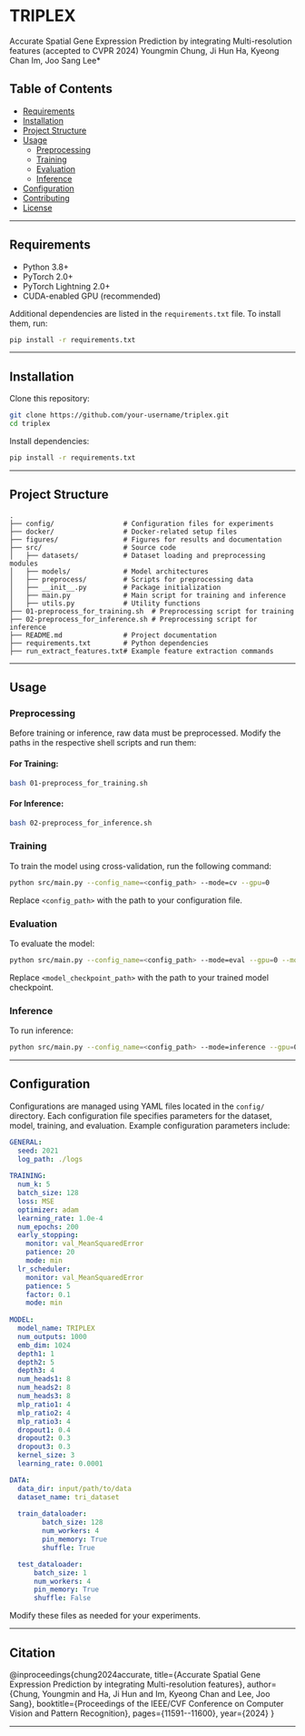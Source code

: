 # TRIPLEX

Accurate Spatial Gene Expression Prediction by integrating Multi-resolution features (accepted to CVPR 2024)
Youngmin Chung, Ji Hun Ha, Kyeong Chan Im, Joo Sang Lee*

## Table of Contents
- [Requirements](#requirements)
- [Installation](#installation)
- [Project Structure](#project-structure)
- [Usage](#usage)
  - [Preprocessing](#preprocessing)
  - [Training](#training)
  - [Evaluation](#evaluation)
  - [Inference](#inference)
- [Configuration](#configuration)
- [Contributing](#contributing)
- [License](#license)

---

## Requirements

- Python 3.8+
- PyTorch 2.0+
- PyTorch Lightning 2.0+
- CUDA-enabled GPU (recommended)

Additional dependencies are listed in the `requirements.txt` file. To install them, run:

```bash
pip install -r requirements.txt
```

---

## Installation

Clone this repository:

```bash
git clone https://github.com/your-username/triplex.git
cd triplex
```

Install dependencies:

```bash
pip install -r requirements.txt
```

---

## Project Structure

```
.
├── config/                 # Configuration files for experiments
├── docker/                 # Docker-related setup files
├── figures/                # Figures for results and documentation
├── src/                    # Source code
│   ├── datasets/           # Dataset loading and preprocessing modules
│   ├── models/             # Model architectures
│   ├── preprocess/         # Scripts for preprocessing data
│   ├── __init__.py         # Package initialization
│   ├── main.py             # Main script for training and inference
│   ├── utils.py            # Utility functions
├── 01-preprocess_for_training.sh  # Preprocessing script for training
├── 02-preprocess_for_inference.sh # Preprocessing script for inference
├── README.md               # Project documentation
├── requirements.txt        # Python dependencies
├── run_extract_features.txt# Example feature extraction commands
```

---

## Usage

### Preprocessing

Before training or inference, raw data must be preprocessed. Modify the paths in the respective shell scripts and run them:

#### For Training:
```bash
bash 01-preprocess_for_training.sh
```

#### For Inference:
```bash
bash 02-preprocess_for_inference.sh
```

### Training

To train the model using cross-validation, run the following command:

```bash
python src/main.py --config_name=<config_path> --mode=cv --gpu=0
```

Replace `<config_path>` with the path to your configuration file.

### Evaluation

To evaluate the model:

```bash
python src/main.py --config_name=<config_path> --mode=eval --gpu=0 --model_path=<model_checkpoint_path>
```

Replace `<model_checkpoint_path>` with the path to your trained model checkpoint.

### Inference

To run inference:

```bash
python src/main.py --config_name=<config_path> --mode=inference --gpu=0 --model_path=<model_checkpoint_path>
```

---

## Configuration

Configurations are managed using YAML files located in the `config/` directory. Each configuration file specifies parameters for the dataset, model, training, and evaluation. Example configuration parameters include:

```yaml
GENERAL:
  seed: 2021
  log_path: ./logs
  
TRAINING:
  num_k: 5
  batch_size: 128
  loss: MSE
  optimizer: adam
  learning_rate: 1.0e-4
  num_epochs: 200
  early_stopping:
    monitor: val_MeanSquaredError
    patience: 20
    mode: min
  lr_scheduler:
    monitor: val_MeanSquaredError
    patience: 5
    factor: 0.1
    mode: min
  
MODEL:
  model_name: TRIPLEX 
  num_outputs: 1000
  emb_dim: 1024
  depth1: 1
  depth2: 5
  depth3: 4
  num_heads1: 8
  num_heads2: 8
  num_heads3: 8
  mlp_ratio1: 4
  mlp_ratio2: 4
  mlp_ratio3: 4
  dropout1: 0.4
  dropout2: 0.3
  dropout3: 0.3
  kernel_size: 3
  learning_rate: 0.0001

DATA:
  data_dir: input/path/to/data
  dataset_name: tri_dataset
  
  train_dataloader:
        batch_size: 128 
        num_workers: 4
        pin_memory: True
        shuffle: True

  test_dataloader:
      batch_size: 1
      num_workers: 4
      pin_memory: True
      shuffle: False
```

Modify these files as needed for your experiments.

---

## Citation

@inproceedings{chung2024accurate,
  title={Accurate Spatial Gene Expression Prediction by integrating Multi-resolution features},
  author={Chung, Youngmin and Ha, Ji Hun and Im, Kyeong Chan and Lee, Joo Sang},
  booktitle={Proceedings of the IEEE/CVF Conference on Computer Vision and Pattern Recognition},
  pages={11591--11600},
  year={2024}
}

---



